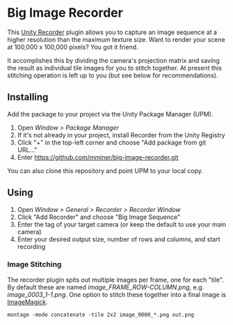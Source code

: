 # Big Image Recorder

This [Unity Recorder](https://docs.unity3d.com/Manual/com.unity.recorder.html)
plugin allows you to capture an image sequence at a higher resolution than the
maximum texture size. Want to render your scene at 100,000 x 100,000 pixels? You
got it friend.

It accomplishes this by dividing the camera's projection matrix and saving the
result as individual tile images for you to stitch together. At present this
stitching operation is left up to you (but see below for recommendations).


## Installing

Add the package to your project via the Unity Package Manager (UPM).

1. Open *Window > Package Manager*
2. If it's not already in your project, install Recorder from the Unity Registry
3. Click "+" in the top-left corner and choose "Add package from git URL..."
4. Enter https://github.com/mminer/big-image-recorder.git

You can also clone this repository and point UPM to your local copy.


## Using

1. Open *Window > General > Recorder > Recorder Window*
2. Click "Add Recorder" and choose "Big Image Sequence"
3. Enter the tag of your target camera (or keep the default to use your main camera)
4. Enter your desired output size, number of rows and columns, and start recording

### Image Stitching

The recorder plugin spits out multiple images per frame, one for each "tile". By
default these are named *image_FRAME_ROW-COLUMN.png*, e.g. *image_0003_1-1.png*.
One option to stitch these together into a final image is
[ImageMagick](https://imagemagick.org).

    montage -mode concatenate -tile 2x2 image_0000_*.png out.png
